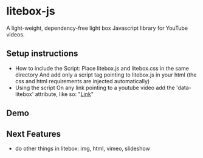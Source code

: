 # litebox-js
A light-weight, dependency-free light box Javascript library for YouTube videos.

## Setup instructions
  * How to include the Script:
    Place litebox.js and litebox.css in the same directory
    And add only a script tag pointing to litebox.js in your html
    (the css and html requirements are injected automatically)
  * Using the script
    On any link pointing to a youtube video add the 'data-litebox' attribute, like so:
        "<a href="https://www.youtube.com/watch?v=dQw4w9WgXcQ" data-litebox>Link</a>"
## Demo

## Next Features

* do other things in litebox: img, html, vimeo, slideshow
